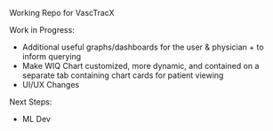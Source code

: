 Working Repo for VascTracX

Work in Progress:
- Additional useful graphs/dashboards for the user & physician + to inform querying
- Make WIQ Chart customized, more dynamic, and contained on a separate tab containing chart cards for patient viewing
- UI/UX Changes

Next Steps:
- ML Dev
